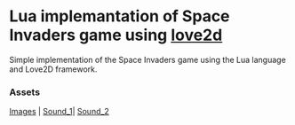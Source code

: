 # Lua implemantation of Space Invaders game using [love2d](https://love2d.org/)

Simple implementation of the Space Invaders game using the Lua language and Love2D framework.
 
### Assets
[Images](https://opengameart.org/content/8-bit-alien-assets) |
[Sound_1](https://www.zapsplat.com/sound-effect-category/lasers-and-weapons/)|
[Sound_2](https://www.jamendo.com/track/271084/zone)